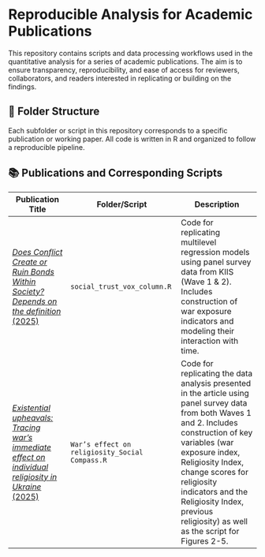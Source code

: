 # Reproducible Analysis for Academic Publications

This repository contains scripts and data processing workflows used in the quantitative analysis for a series of academic publications. The aim is to ensure transparency, reproducibility, and ease of access for reviewers, collaborators, and readers interested in replicating or building on the findings.

## 📁 Folder Structure

Each subfolder or script in this repository corresponds to a specific publication or working paper. All code is written in R and organized to follow a reproducible pipeline.

## 📚 Publications and Corresponding Scripts

| Publication Title | Folder/Script | Description |
|-------------------|---------------|-------------|
| [*Does Conflict Create or Ruin Bonds Within Society? Depends on the definition* (2025)](https://voxukraine.org/chy-stvoryuye-vijna-sotsialni-zv-yazky-chy-rujnuye-yih-zalezhyt-vid-vyznachennya?fbclid=IwY2xjawK81uxleHRuA2FlbQIxMQBicmlkETFKMURvYWFxVHhBcjNiS0kxAR5WzSMJhPu92oRRe34zSNshM0dOj2graWCY0U9Aig00-eCpeiOz0ZT37O0dTw_aem_U0J219WPhCDuXg9lAW54qQ) | `social_trust_vox_column.R` | Code for replicating multilevel regression models using panel survey data from KIIS (Wave 1 & 2). Includes construction of war exposure indicators and modeling their interaction with time. |
| [*Existential upheavals: Tracing war’s immediate effect on individual religiosity in Ukraine* (2025)](https://doi.org/10.1177/00377686241311421) | `War’s effect on religiosity_Social Compass.R` | Code for replicating the data analysis presented in the article using panel survey data from both Waves 1 and 2. Includes construction of key variables (war exposure index, Religiosity Index, change scores for religiosity indicators and the Religiosity Index, previous religiosity) as well as the script for Figures 2-5. |
